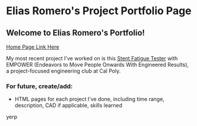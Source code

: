 # Elias Romero's Project Portfolio Page
## Welcome to Elias Romero's Portfolio!

[Home Page Link Here](https://ewromero.github.io/home.html)  

My most recent project I've worked on is this [Stent Fatigue Tester](https://www.cpempower.com/fdps?pgid=lnkl60a5-39d1a603-d68b-4beb-9e68-67054b906b6c) with EMPOWER (Endeavors to Move People Onwards With Engineered Results), a project-focused engineering club at Cal Poly.

### For future, create/add:
- HTML pages for each project I've done, including time range, description, CAD if applicable, skills learned 

yerp
